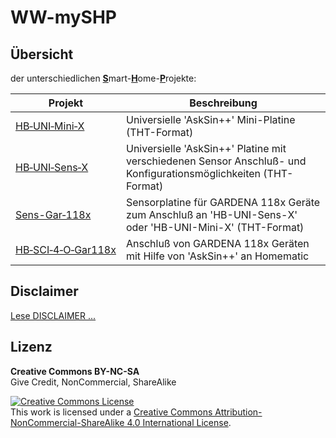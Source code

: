 # WW-mySHP

## Übersicht

der unterschiedlichen <b><u>S</u></b>mart-<b><u>H</u></b>ome-<b><u>P</u></b>rojekte:

| **Projekt** | **Beschreibung** |
| --- | --- |
| [HB‑UNI‑Mini‑X](./SHP_HB-UNI-Mini-X/README.md "Zeigen ...") | Universielle 'AskSin++' Mini-Platine (THT-Format) |
| [HB‑UNI‑Sens‑X](./SHP_HB-UNI-Sens-X/README.md "Zeigen ...") | Universielle 'AskSin++' Platine mit verschiedenen Sensor Anschluß- und Konfigurationsmöglichkeiten (THT-Format) |
| [Sens-Gar‑118x](./SHP_Sens-Gar-118x/README.md "Zeigen ...") | Sensorplatine für GARDENA 118x Geräte zum Anschluß an 'HB-UNI-Sens-X' oder 'HB-UNI-Mini-X' (THT-Format) |
| [HB‑SCI‑4‑O‑Gar118x](./SHP_HB-SCI-4-O-Gar118x/README.md "Zeigen ...") | Anschluß von GARDENA 118x Geräten mit Hilfe von 'AskSin++' an Homematic |

## Disclaimer
[Lese DISCLAIMER ...](DISCLAIMER.md "Lesen ...")

## Lizenz

**Creative Commons BY-NC-SA**<br>
Give Credit, NonCommercial, ShareAlike

<a rel="license" href="http://creativecommons.org/licenses/by-nc-sa/4.0/"><img alt="Creative Commons License" style="border-width:0" src="https://i.creativecommons.org/l/by-nc-sa/4.0/88x31.png" /></a><br />This work is licensed under a <a rel="license" href="http://creativecommons.org/licenses/by-nc-sa/4.0/">Creative Commons Attribution-NonCommercial-ShareAlike 4.0 International License</a>.
